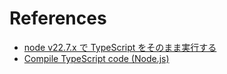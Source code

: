# References

- [node v22.7.x で TypeScript をそのまま実行する](https://zenn.dev/mizchi/articles/experimental-node-typescript)
- [Compile TypeScript code (Node.js)](https://learn.microsoft.com/visualstudio/javascript/compile-typescript-code-npm?view=vs-2022)
